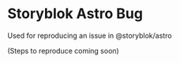 # Storyblok Astro Bug

Used for reproducing an issue in @storyblok/astro

(Steps to reproduce coming soon)